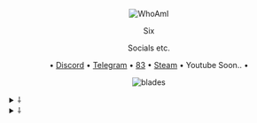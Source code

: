 <p align="center">
  <img
src="https://media.discordapp.net/attachments/798776246250242098/800147214928052244/a_32a6fcdb17181c3b8b110a1d845529c4.gif" alt="WhoAmI">
</p>

<p align="center">
    Six
<p align="center">
Socials etc.
<p align="center">
   •
   <a href="https://discord.com/users/755217098183016488">Discord</a>
   •
   <a href="https://t.me/unwizz">Telegram</a>
   •
   <a href="https://discord.gg/83">83</a>
   •
   <a href="https://steamcommunity.com/id/Discordians">Steam</a>
   •
   Youtube Soon..
   •
</p>

<p align="center">
<img src="https://komarev.com/ghpvc/?username=unwizz&color=050001" alt="blades" width="" height="">
</p>

<details>
  <summary>⸸</summary>
  <img src="https://github-readme-stats.vercel.app/api?username=unwizz&theme=dark" alt="fax">
</details>

<details>
  <summary>⸸</summary>
  <img src="https://github-readme-stats.vercel.app/api/top-langs/?username=Naereen&theme=dark" alt="fax">
</details>
